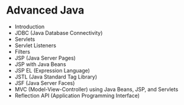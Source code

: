 # Advanced Java
- Introduction
- JDBC (Java Database Connectivity)
- Servlets
- Servlet Listeners
- Filters
- JSP (Java Server Pages)
- JSP with Java Beans
- JSP EL (Expression Language)
- JSTL (Java Standard Tag Library)
- JSF (Java Server Faces)
- MVC (Model-View-Controller) using Java Beans, JSP, and Servlets
- Reflection API (Application Programming Interface)

  

